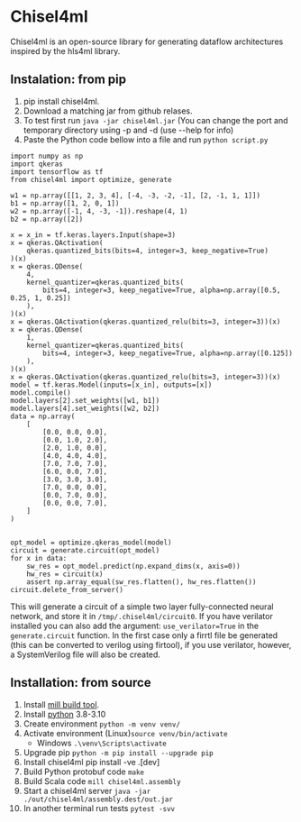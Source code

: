# Chisel4ml
Chisel4ml is an open-source library for generating dataflow architectures inspired by the hls4ml library.

## Instalation: from pip
1. pip install chisel4ml.
2. Download a matching jar from github relases.
3. To test first run `java -jar chisel4ml.jar` (You can change the port and temporary directory using -p and -d (use --help for info)
4. Paste the Python code bellow into a file and run `python script.py`

```
import numpy as np
import qkeras
import tensorflow as tf
from chisel4ml import optimize, generate

w1 = np.array([[1, 2, 3, 4], [-4, -3, -2, -1], [2, -1, 1, 1]])
b1 = np.array([1, 2, 0, 1])
w2 = np.array([-1, 4, -3, -1]).reshape(4, 1)
b2 = np.array([2])

x = x_in = tf.keras.layers.Input(shape=3)
x = qkeras.QActivation(
    qkeras.quantized_bits(bits=4, integer=3, keep_negative=True)
)(x)
x = qkeras.QDense(
    4,
    kernel_quantizer=qkeras.quantized_bits(
        bits=4, integer=3, keep_negative=True, alpha=np.array([0.5, 0.25, 1, 0.25])
    ),
)(x)
x = qkeras.QActivation(qkeras.quantized_relu(bits=3, integer=3))(x)
x = qkeras.QDense(
    1,
    kernel_quantizer=qkeras.quantized_bits(
        bits=4, integer=3, keep_negative=True, alpha=np.array([0.125])
    ),
)(x)
x = qkeras.QActivation(qkeras.quantized_relu(bits=3, integer=3))(x)
model = tf.keras.Model(inputs=[x_in], outputs=[x])
model.compile()
model.layers[2].set_weights([w1, b1])
model.layers[4].set_weights([w2, b2])
data = np.array(
    [
        [0.0, 0.0, 0.0],
        [0.0, 1.0, 2.0],
        [2.0, 1.0, 0.0],
        [4.0, 4.0, 4.0],
        [7.0, 7.0, 7.0],
        [6.0, 0.0, 7.0],
        [3.0, 3.0, 3.0],
        [7.0, 0.0, 0.0],
        [0.0, 7.0, 0.0],
        [0.0, 0.0, 7.0],
    ]
)


opt_model = optimize.qkeras_model(model)
circuit = generate.circuit(opt_model)
for x in data:
    sw_res = opt_model.predict(np.expand_dims(x, axis=0))
    hw_res = circuit(x)
    assert np.array_equal(sw_res.flatten(), hw_res.flatten())
circuit.delete_from_server()
```
This will generate a circuit of a simple two layer fully-connected neural network, and store it in `/tmp/.chisel4ml/circuit0`.
If you have verilator installed you can also add the argument: `use_verilator=True` in the `generate.circuit` function. In the first case only a firrtl file be generated (this can be converted to verilog using firtool), if you use verilator, however, a SystemVerilog file will also be created.

## Installation: from source
1. Install [mill build tool](https://mill-build.com/mill/Intro_to_Mill.html).
2. Install [python](https://www.python.org/downloads/) 3.8-3.10
3. Create environment `python -m venv venv/`
4. Activate environment (Linux)`source venv/bin/activate`
    - Windows `.\venv\Scripts\activate`
5. Upgrade pip `python -m pip install --upgrade pip`
6. Install chisel4ml pip install -ve .[dev]
7. Build Python protobuf code `make`
8. Build Scala code `mill chisel4ml.assembly`
9. Start a chisel4ml server `java -jar ./out/chisel4ml/assembly.dest/out.jar`
10. In another terminal run tests `pytest -svv`
